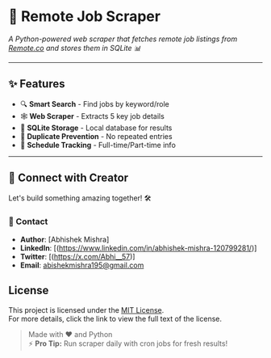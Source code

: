 # 🚀 Remote Job Scraper

_A Python-powered web scraper that fetches remote job listings from [Remote.co](https://remote.co) and stores them in SQLite 📊_

---

## ✨ Features
- 🔍 **Smart Search** - Find jobs by keyword/role
- 🕸️ **Web Scraper** - Extracts 5 key job details
- 💾 **SQLite Storage** - Local database for results
- 🚫 **Duplicate Prevention** - No repeated entries
- 📆 **Schedule Tracking** - Full-time/Part-time info

---

## 🤝 Connect with Creator
Let's build something amazing together! 🛠️

   ### 📧 Contact
   - **Author**: [Abhishek Mishra]
   - **LinkedIn**: [(https://www.linkedin.com/in/abhishek-mishra-120799281/)]
   - **Twitter**: [(https://x.com/Abhi__57)]
   - **Email**: abishekmishra195@gmail.com

## License

This project is licensed under the [MIT License](./LICENSE).  
For more details, click the link to view the full text of the license.

> Made with ❤️ and Python  
> ⚡ **Pro Tip:** Run scraper daily with cron jobs for fresh results!
```

